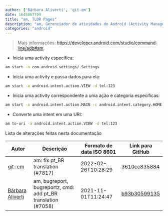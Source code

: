```yaml
---
author: ['Bárbara Aliverti', 'git-em']
date: 1645867709
title: "am, TLDR Pages"
description: "am, Gerenciador de atividades do Android (Activity Manager)."
categories: "android"
---
```

> Mais informações: <https://developer.android.com/studio/command-line/adb#am>.

- Inicia uma activity específica:

```bash
am start -n com.android.settings/.Settings
```

- Inicia uma activity e passa dados para ela:

```bash
am start -a android.intent.action.VIEW -d tel:123
```

- Inicia uma activity correspondente a uma ação e categoria específicas:

```bash
am start -a android.intent.action.MAIN -c android.intent.category.HOME
```

- Converte uma intent em uma URI:

```bash
am to-uri -a android.intent.action.VIEW -d tel:123
```
Lista de alterações feitas nesta documentação


Autor | Descrição | Formato de data ISO 8601 | Link para GitHub
------|-----|-----|-----
[git-em](mailto:56173216+git-em@users.noreply.github.com) | am: fix pt_BR translation (#7817) | 2022-02-26T10:28:29 | [3610cc835884](https://github.com/tldr-pages/tldr/commit/3610cc83588482cebb89adf9732902c48da51b77)
[Bárbara Aliverti](mailto:64551613+barbaraaliverti@users.noreply.github.com) | am, bugreport, bugreportz, cmd: add pt_BR translation (#7058) | 2021-11-01T11:24:47 | [b93b30599135](https://github.com/tldr-pages/tldr/commit/b93b30599135a0927131d15dd4f13052b3810b29)

